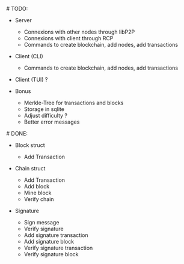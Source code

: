 # TODO:

- Server
  - Connexions with other nodes through libP2P
  - Connexions with client through RCP
  - Commands to create blockchain, add nodes, add transactions

- Client (CLI)
  - Commands to create blockchain, add nodes, add transactions

- Client (TUI) ?

- Bonus
  - Merkle-Tree for transactions and blocks
  - Storage in sqlite
  - Adjust difficulty ?
  - Better error messages

# DONE:
- Block struct
  - Add Transaction

- Chain struct
  - Add Transaction
  - Add block
  - Mine block
  - Verify chain

- Signature
  - Sign message
  - Verify signature
  - Add signature transaction
  - Add signature block
  - Verify signature transaction
  - Verify signature block

